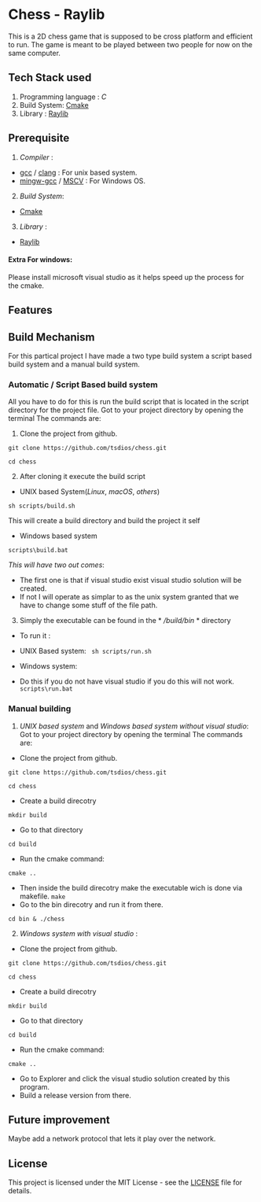 # Chess - Raylib

This is a 2D chess game that is supposed to be cross platform and efficient to run. 
The game is meant to be played between two people for now on the same computer.

## Tech Stack used 
1. Programming language : *C*
2. Build System: [Cmake](https://cmake.org/)
3. Library : [Raylib](https://www.raylib.com/)

## Prerequisite
1. *Compiler*  : 
-  [gcc](https://gcc.gnu.org/)  / [clang](https://releases.llvm.org/download.html) : For unix based system.
-  [mingw-gcc](https://sourceforge.net/projects/mingw-w64/)  / [MSCV](https://learn.microsoft.com/en-us/cpp/build/reference/compiler-options?view=msvc-170) : For Windows OS.
2. *Build System*: 
- [Cmake](https://cmake.org/)
3. *Library* : 
- [Raylib](https://www.raylib.com/)

#### Extra For windows:
Please install microsoft visual studio as it helps speed up the process for the cmake.

## Features

## Build  Mechanism

For this partical project I have made a two type build system a script based build system and a manual build system.

### Automatic / Script Based build system

All you have to do for this is run the build script that is located in the script directory for the project file.
Got to your project directory by opening the terminal
The commands are:

1. Clone the project from github.
```
git clone https://github.com/tsdios/chess.git 
 ```
```
cd chess
```
2. After cloning it execute the build script

- UNIX based System(*Linux*, *macOS*, *others*)
```
sh scripts/build.sh
```
This will create a build directory and build the project it self

- Windows based system
```
scripts\build.bat
```
*This will have two out comes*:
- The first one is that if visual studio exist visual studio solution will be created.
- If not I will operate as simplar to as the unix system granted that we have to change some stuff of the file path.

3. Simply the executable can be found in the * */build/bin* * directory
- To run it :

 * UNIX Based system: 
``` sh scripts/run.sh```

 * Windows system: 
 - Do this if you do not have visual studio if you do this will not work. 
``` scripts\run.bat```
### Manual building 

1. *UNIX based system* and *Windows based system without visual studio*: 
Got to your project directory by opening the terminal
The commands are:

- Clone the project from github.
```
git clone https://github.com/tsdios/chess.git 

```
```
cd chess
```
- Create a build direcotry 
```
mkdir build
```
- Go to that directory
```
cd build
```
- Run the cmake command:
```
cmake ..
```
- Then inside the build direcotry make the executable wich is done via makefile.
``
make
``
- Go to the bin direcotry and run it from there.
```
cd bin & ./chess
```
2. *Windows system with visual studio* :

- Clone the project from github.
```
git clone https://github.com/tsdios/chess.git 

```
```
cd chess
```
- Create a build direcotry 
```
mkdir build
```
- Go to that directory
```
cd build
```
- Run the cmake command:
```
cmake ..
```
- Go to Explorer and click the visual studio solution created by this program.
- Build a release version from there.


## Future improvement
Maybe add a network protocol that lets it play over the network.

## License
This project is licensed under the MIT License - see the [LICENSE](LICENSE) file for details.

